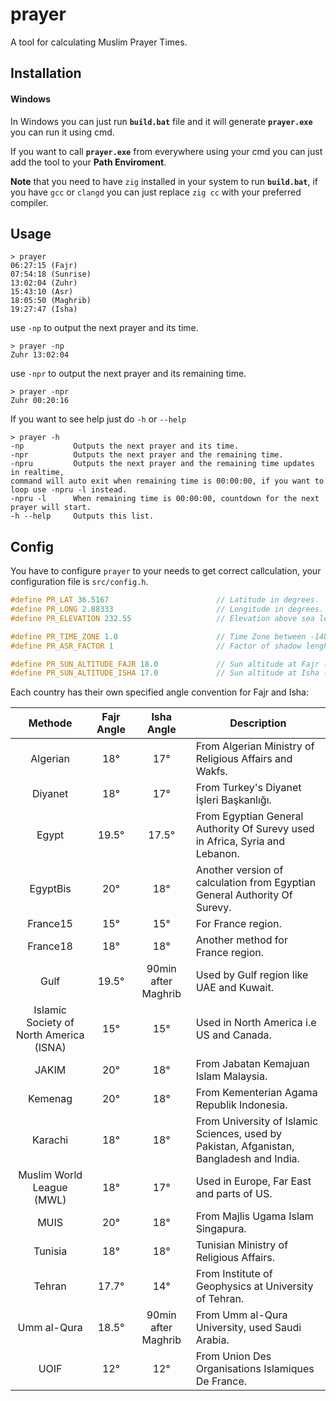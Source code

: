 # prayer
A tool for calculating Muslim Prayer Times.

Installation
-
#### Windows
In Windows you can just run **`build.bat`** file and it will generate **`prayer.exe`** you can run it using cmd.

If you want to call **`prayer.exe`** from everywhere using your cmd you can just add the tool to your **Path Enviroment**.

**Note** that you need to have `zig` installed in your system to run **`build.bat`**, if you have `gcc` or `clangd` you can just replace `zig cc` with your preferred compiler.

Usage
-
```
> prayer
06:27:15 (Fajr)
07:54:18 (Sunrise)
13:02:04 (Zuhr)
15:43:10 (Asr)
18:05:50 (Maghrib)
19:27:47 (Isha)
```
use `-np` to output the next prayer and its time.
```
> prayer -np
Zuhr 13:02:04
```
use `-npr` to output the next prayer and its remaining time.
```
> prayer -npr
Zuhr 00:20:16
```

If you want to see help just do `-h` or `--help`
```
> prayer -h
-np           Outputs the next prayer and its time.
-npr          Outputs the next prayer and the remaining time.
-npru         Outputs the next prayer and the remaining time updates in realtime, 
command will auto exit when remaining time is 00:00:00, if you want to loop use -npru -l instead.
-npru -l      When remaining time is 00:00:00, countdown for the next prayer will start.
-h --help     Outputs this list.
```

Config
-
You have to configure `prayer` to your needs to get correct callculation, your configuration file is `src/config.h`.


```C
#define PR_LAT 36.5167                        // Latitude in degrees.
#define PR_LONG 2.88333                       // Longitude in degrees.
#define PR_ELEVATION 232.55                   // Elevation above sea level in meters.

#define PR_TIME_ZONE 1.0                      // Time Zone between -14UTC to +12UTC.
#define PR_ASR_FACTOR 1                       // Factor of shadow lenght at Asr (Shafii = 1, Hanafi = 2).

#define PR_SUN_ALTITUDE_FAJR 18.0             // Sun altitude at Fajr (Fajr angle) in degrees.
#define PR_SUN_ALTITUDE_ISHA 17.0             // Sun altitude at Isha (Isha angle) in degrees.
```

Each country has their own specified angle convention for Fajr and Isha:

| Methode | Fajr Angle | Isha Angle | Description |
| :---: | :---: | :---: | --- |
| Algerian | 18° | 17° | From Algerian Ministry of Religious Affairs and Wakfs. |
| Diyanet | 18° | 17° | From Turkey's Diyanet İşleri Başkanlığı. |
| Egypt | 19.5° | 17.5° | From Egyptian General Authority Of Surevy used in Africa, Syria and Lebanon. |
| EgyptBis | 20° | 18° | Another version of calculation from Egyptian General Authority Of Surevy. |
| France15 | 15° | 15° | For France region. |
| France18 | 18° | 18° | Another method for France region. |
| Gulf | 19.5° | 90min after Maghrib | Used by Gulf region like UAE and Kuwait. |
| Islamic Society of North America (ISNA) | 15° | 15° | Used in North America i.e US and Canada. |
| JAKIM | 20° | 18° | From Jabatan Kemajuan Islam Malaysia. |
| Kemenag | 20° | 18° | From Kementerian Agama Republik Indonesia. |
| Karachi | 18° | 18° | From University of Islamic Sciences, used by Pakistan, Afganistan, Bangladesh and India. |
| Muslim World League (MWL) | 18° | 17° | Used in Europe, Far East and parts of US. |
| MUIS | 20° | 18° | From Majlis Ugama Islam Singapura. |
| Tunisia | 18° | 18° | Tunisian Ministry of Religious Affairs. |
| Tehran | 17.7° | 14° | From Institute of Geophysics at University of Tehran. |
| Umm al-Qura | 18.5° | 90min after Maghrib | From Umm al-Qura University, used Saudi Arabia. |
| UOIF | 12° | 12° | From Union Des Organisations Islamiques De France. |
